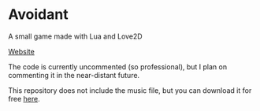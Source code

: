 # Avoidant
A small game made with Lua and Love2D

[Website](http://hbar.kapsi.fi/avoidant/)

The code is currently uncommented (so professional), but I plan on commenting it in the near-distant future.

This repository does not include the music file, but you can download it for free [here](http://www.connorlinning.com/music/).
